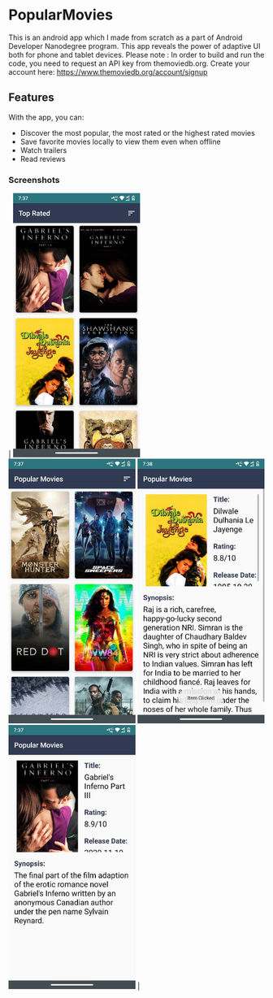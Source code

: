 # PopularMovies
This is an android app which I made from scratch as a part of Android Developer Nanodegree program. This app reveals the power of adaptive UI both for phone and tablet devices.
Please note : In order to build and run the code, you need to request an API key from themoviedb.org. Create your account here: https://www.themoviedb.org/account/signup
## Features

With the app, you can:

- Discover the most popular, the most rated or the highest rated movies
- Save favorite movies locally to view them even when offline
- Watch trailers
- Read reviews

### Screenshots
| <img src="https://raw.githubusercontent.com/therealsanjeev/PopularMovies/master/img/WhatsApp%20Image%202021-02-25%20at%207.38.16%20AM%20(1).jpeg" width="250"> <img src="https://raw.githubusercontent.com/therealsanjeev/PopularMovies/master/img/WhatsApp%20Image%202021-02-25%20at%207.38.16%20AM.jpeg" width="250"> 
<img src="https://raw.githubusercontent.com/therealsanjeev/PopularMovies/master/img/WhatsApp%20Image%202021-02-25%20at%207.38.17%20AM%20(1).jpeg" width="250"> 
<img src="https://raw.githubusercontent.com/therealsanjeev/PopularMovies/master/img/WhatsApp%20Image%202021-02-25%20at%207.38.17%20AM.jpeg" width="250">  |
